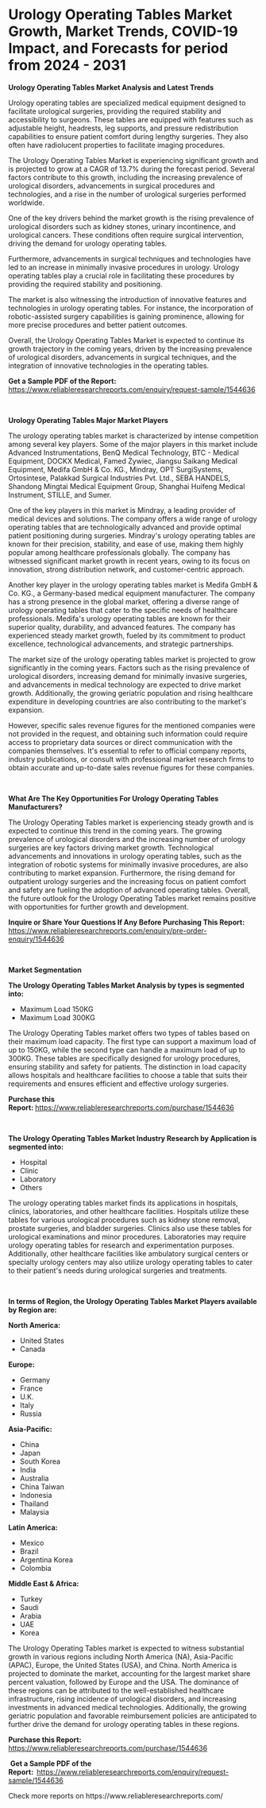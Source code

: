 <p><h1>Urology Operating Tables Market Growth, Market Trends, COVID-19 Impact, and Forecasts for period from 2024 - 2031</h1></p><p><strong>Urology Operating Tables Market Analysis and Latest Trends</strong></p>
<p><p>Urology operating tables are specialized medical equipment designed to facilitate urological surgeries, providing the required stability and accessibility to surgeons. These tables are equipped with features such as adjustable height, headrests, leg supports, and pressure redistribution capabilities to ensure patient comfort during lengthy surgeries. They also often have radiolucent properties to facilitate imaging procedures.</p><p>The Urology Operating Tables Market is experiencing significant growth and is projected to grow at a CAGR of 13.7% during the forecast period. Several factors contribute to this growth, including the increasing prevalence of urological disorders, advancements in surgical procedures and technologies, and a rise in the number of urological surgeries performed worldwide.</p><p>One of the key drivers behind the market growth is the rising prevalence of urological disorders such as kidney stones, urinary incontinence, and urological cancers. These conditions often require surgical intervention, driving the demand for urology operating tables.</p><p>Furthermore, advancements in surgical techniques and technologies have led to an increase in minimally invasive procedures in urology. Urology operating tables play a crucial role in facilitating these procedures by providing the required stability and positioning.</p><p>The market is also witnessing the introduction of innovative features and technologies in urology operating tables. For instance, the incorporation of robotic-assisted surgery capabilities is gaining prominence, allowing for more precise procedures and better patient outcomes.</p><p>Overall, the Urology Operating Tables Market is expected to continue its growth trajectory in the coming years, driven by the increasing prevalence of urological disorders, advancements in surgical techniques, and the integration of innovative technologies in the operating tables.</p></p>
<p><strong>Get a Sample PDF of the Report:&nbsp;</strong> <a href="https://www.reliableresearchreports.com/enquiry/request-sample/1544636">https://www.reliableresearchreports.com/enquiry/request-sample/1544636</a></p>
<p>&nbsp;</p>
<p><strong>Urology Operating Tables Major Market Players</strong></p>
<p><p>The urology operating tables market is characterized by intense competition among several key players. Some of the major players in this market include Advanced Instrumentations, BenQ Medical Technology, BTC - Medical Equipment, DOCKX Medical, Famed Żywiec, Jiangsu Saikang Medical Equipment, Medifa GmbH & Co. KG., Mindray, OPT SurgiSystems, Ortosintese, Palakkad Surgical Industries Pvt. Ltd., SEBA HANDELS, Shandong Mingtai Medical Equipment Group, Shanghai Huifeng Medical Instrument, STILLE, and Sumer.</p><p>One of the key players in this market is Mindray, a leading provider of medical devices and solutions. The company offers a wide range of urology operating tables that are technologically advanced and provide optimal patient positioning during surgeries. Mindray's urology operating tables are known for their precision, stability, and ease of use, making them highly popular among healthcare professionals globally. The company has witnessed significant market growth in recent years, owing to its focus on innovation, strong distribution network, and customer-centric approach.</p><p>Another key player in the urology operating tables market is Medifa GmbH & Co. KG., a Germany-based medical equipment manufacturer. The company has a strong presence in the global market, offering a diverse range of urology operating tables that cater to the specific needs of healthcare professionals. Medifa's urology operating tables are known for their superior quality, durability, and advanced features. The company has experienced steady market growth, fueled by its commitment to product excellence, technological advancements, and strategic partnerships.</p><p>The market size of the urology operating tables market is projected to grow significantly in the coming years. Factors such as the rising prevalence of urological disorders, increasing demand for minimally invasive surgeries, and advancements in medical technology are expected to drive market growth. Additionally, the growing geriatric population and rising healthcare expenditure in developing countries are also contributing to the market's expansion.</p><p>However, specific sales revenue figures for the mentioned companies were not provided in the request, and obtaining such information could require access to proprietary data sources or direct communication with the companies themselves. It's essential to refer to official company reports, industry publications, or consult with professional market research firms to obtain accurate and up-to-date sales revenue figures for these companies.</p></p>
<p>&nbsp;</p>
<p><strong>What Are The Key Opportunities For Urology Operating Tables Manufacturers?</strong></p>
<p><p>The Urology Operating Tables market is experiencing steady growth and is expected to continue this trend in the coming years. The growing prevalence of urological disorders and the increasing number of urology surgeries are key factors driving market growth. Technological advancements and innovations in urology operating tables, such as the integration of robotic systems for minimally invasive procedures, are also contributing to market expansion. Furthermore, the rising demand for outpatient urology surgeries and the increasing focus on patient comfort and safety are fueling the adoption of advanced operating tables. Overall, the future outlook for the Urology Operating Tables market remains positive with opportunities for further growth and development.</p></p>
<p><strong>Inquire or Share Your Questions If Any Before Purchasing This Report:</strong> <a href="https://www.reliableresearchreports.com/enquiry/pre-order-enquiry/1544636">https://www.reliableresearchreports.com/enquiry/pre-order-enquiry/1544636</a></p>
<p>&nbsp;</p>
<p><strong>Market Segmentation</strong></p>
<p><strong>The Urology Operating Tables Market Analysis by types is segmented into:</strong></p>
<p><ul><li>Maximum Load 150KG</li><li>Maximum Load 300KG</li></ul></p>
<p><p>The Urology Operating Tables market offers two types of tables based on their maximum load capacity. The first type can support a maximum load of up to 150KG, while the second type can handle a maximum load of up to 300KG. These tables are specifically designed for urology procedures, ensuring stability and safety for patients. The distinction in load capacity allows hospitals and healthcare facilities to choose a table that suits their requirements and ensures efficient and effective urology surgeries.</p></p>
<p><strong>Purchase this Report:&nbsp;</strong><a href="https://www.reliableresearchreports.com/purchase/1544636">https://www.reliableresearchreports.com/purchase/1544636</a></p>
<p>&nbsp;</p>
<p><strong>The Urology Operating Tables Market Industry Research by Application is segmented into:</strong></p>
<p><ul><li>Hospital</li><li>Clinic</li><li>Laboratory</li><li>Others</li></ul></p>
<p><p>The urology operating tables market finds its applications in hospitals, clinics, laboratories, and other healthcare facilities. Hospitals utilize these tables for various urological procedures such as kidney stone removal, prostate surgeries, and bladder surgeries. Clinics also use these tables for urological examinations and minor procedures. Laboratories may require urology operating tables for research and experimentation purposes. Additionally, other healthcare facilities like ambulatory surgical centers or specialty urology centers may also utilize urology operating tables to cater to their patient's needs during urological surgeries and treatments.</p></p>
<p>&nbsp;</p>
<p><strong>In terms of Region, the Urology Operating Tables Market Players available by Region are:</strong></p>
<p>
    <p> <strong> North America: </strong>
        <ul>
            <li>United States</li>
            <li>Canada</li>
        </ul>
        </p> 
    <p> <strong> Europe: </strong>
        <ul>
            <li>Germany</li>
            <li>France</li>
            <li>U.K.</li>
            <li>Italy</li>
            <li>Russia</li>
        </ul>
        </p> 
    <p> <strong> Asia-Pacific: </strong>
        <ul>
            <li>China</li>
            <li>Japan</li>
            <li>South Korea</li>
            <li>India</li>
            <li>Australia</li>
            <li>China Taiwan</li>
            <li>Indonesia</li>
            <li>Thailand</li>
            <li>Malaysia</li>
        </ul>
        </p> 
    <p> <strong> Latin America: </strong>
        <ul>
            <li>Mexico</li>
            <li>Brazil</li>
            <li>Argentina Korea</li>
            <li>Colombia</li>
        </ul>
        </p> 
    <p> <strong> Middle East & Africa: </strong>
        <ul>
            <li>Turkey</li>
            <li>Saudi</li>
            <li>Arabia</li>
            <li>UAE</li>
            <li>Korea</li>
        </ul>
    </p>
    </p>
<p><p>The Urology Operating Tables market is expected to witness substantial growth in various regions including North America (NA), Asia-Pacific (APAC), Europe, the United States (USA), and China. North America is projected to dominate the market, accounting for the largest market share percent valuation, followed by Europe and the USA. The dominance of these regions can be attributed to the well-established healthcare infrastructure, rising incidence of urological disorders, and increasing investments in advanced medical technologies. Additionally, the growing geriatric population and favorable reimbursement policies are anticipated to further drive the demand for urology operating tables in these regions.</p></p>
<p><strong>Purchase this Report: </strong><a href="https://www.reliableresearchreports.com/purchase/1544636">https://www.reliableresearchreports.com/purchase/1544636</a></p>
<p>&nbsp;<strong>Get a Sample PDF of the Report:&nbsp;&nbsp;</strong><a href="https://www.reliableresearchreports.com/enquiry/request-sample/1544636">https://www.reliableresearchreports.com/enquiry/request-sample/1544636</a></p>
<p><strong></strong></p>
<p>Check more reports on https://www.reliableresearchreports.com/</p>
